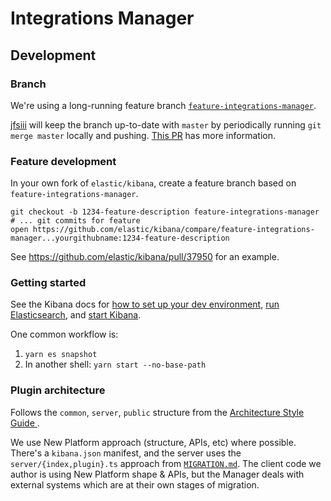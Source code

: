 # Integrations Manager

## Development
### Branch
We're using a long-running feature branch [`feature-integrations-manager`](https://github.com/elastic/kibana/tree/feature-integrations-manager). 

[jfsiii](http://github.com/jfsiii) will keep the branch up-to-date with `master` by periodically running `git merge master` locally and pushing. [This PR](https://github.com/elastic/kibana/pull/38255#issuecomment-499839073) has more information.

### Feature development
In your own fork of `elastic/kibana`, create a feature branch based on `feature-integrations-manager`.

```
git checkout -b 1234-feature-description feature-integrations-manager
# ... git commits for feature
open https://github.com/elastic/kibana/compare/feature-integrations-manager...yourgithubname:1234-feature-description
```

See https://github.com/elastic/kibana/pull/37950 for an example.

### Getting started
See the Kibana docs for [how to set up your dev environment](https://github.com/elastic/kibana/blob/master/CONTRIBUTING.md#setting-up-your-development-environment), [run Elasticsearch](https://github.com/elastic/kibana/blob/master/CONTRIBUTING.md#running-elasticsearch), and [start Kibana](https://github.com/elastic/kibana/blob/master/CONTRIBUTING.md#running-kibana).

One common workflow is:
 1. `yarn es snapshot`
 1. In another shell: `yarn start --no-base-path`
 
### Plugin architecture
Follows the `common`, `server`, `public` structure from the [Architecture Style Guide
](https://github.com/elastic/kibana/blob/master/style_guides/architecture_style_guide.md#file-and-folder-structure).

We use New Platform approach (structure, APIs, etc) where possible. There's a `kibana.json` manifest, and the server uses the `server/{index,plugin}.ts` approach from [`MIGRATION.md`](https://github.com/elastic/kibana/blob/master/src/core/MIGRATION.md#architecture). The client code we author is using New Platform shape & APIs, but the Manager deals with external systems which are at their own stages of migration.
